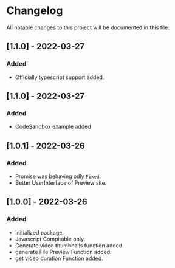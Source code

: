 # Changelog
All notable changes to this project will be documented in this file.

## [1.1.0] - 2022-03-27
### Added
- Officially typescript support added.

## [1.1.0] - 2022-03-27
### Added
- CodeSandbox example added

## [1.0.1] - 2022-03-26
### Added
- Promise was behaving odly `Fixed`.
- Better UserInterface of Preview site.

## [1.0.0] - 2022-03-26
### Added
- Initialized package.
- Javascript Compitable only.
- Generate video thumbnails function added.
- generate File Preview Function added.
- get video duration Function added.

